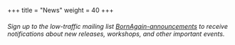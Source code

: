 +++
title = "News"
weight = 40
+++

<div class="container important-news stripe-4 text-center">
    <h6>
        Sign up to the low-traffic mailing list <a href="https://lists.fz-juelich.de/mailman/listinfo/BornAgain-announcements">BornAgain-announcements</a>
         to receive notifications about new releases, workshops, and other important events.
    </h6>
</div>
